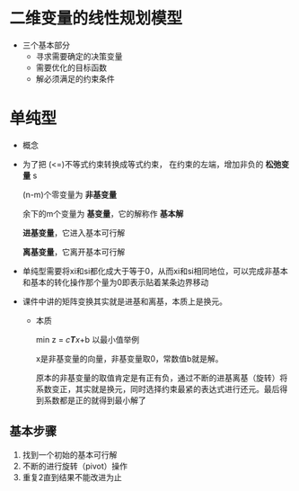 # 二维变量的线性规划模型

- 三个基本部分
  - 寻求需要确定的决策变量
  - 需要优化的目标函数
  - 解必须满足的约束条件

# 单纯型

- 概念

- 为了把 (<=)不等式约束转换成等式约束，
  在约束的左端，增加非负的 **松弛变量** s

  (n-m)个零变量为 **非基变量**

  余下的m个变量为 **基变量**，它的解称作 **基本解**

  **进基变量**，它进入基本可行解

  **离基变量**，它离开基本可行解

- 单纯型需要将xi和si都化成大于等于0，从而xi和si相同地位，可以完成非基本和基本的转化操作那个量为0即表示贴着某条边界移动

- 课件中讲的矩阵变换其实就是进基和离基，本质上是换元。

  - 本质

    min z = *c**T**x*+b   以最小值举例

    x是非基变量的向量，非基变量取0，常数值b就是解。

    原本的非基变量的取值肯定是有正有负，通过不断的进基离基（旋转）将系数变正，其实就是换元，同时选择约束最紧的表达式进行还元。最后得到系数都是正的就得到最小解了

## 基本步骤

1. 找到一个初始的基本可行解
2. 不断的进行旋转（pivot）操作
3. 重复2直到结果不能改进为止